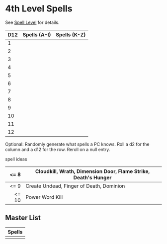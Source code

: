 # 4th Level Spells

See [Spell Level](../../Spell%20Level.md) for details.

| D12 | Spells (A-I) | Spells (K-Z) |
| --- | ------------ | ------------ |
| 1   |              |              |
| 2   |              |              |
| 3   |              |              |
| 4   |              |              |
| 5   |              |              |
| 6   |              |              |
| 7   |              |              |
| 8   |              |              |
| 9   |              |              |
| 10  |              |              |
| 11  |              |              |
| 12  |              |              |

Optional: Randomly generate what spells a PC knows. Roll a d2 for the column and a d12 for the row. Reroll on a null entry.

spell ideas

| <=   8 | Cloudkill, Wrath, Dimension Door, Flame Strike, Death's Hunger |
| -----: | -------------------------------------------------------------- |
| <=   9 | Create Undead, Finger of Death, Dominion                       |
|  <= 10 | Power Word Kill                                                |

## Master List

| Spells |
| ------ |
|        |
